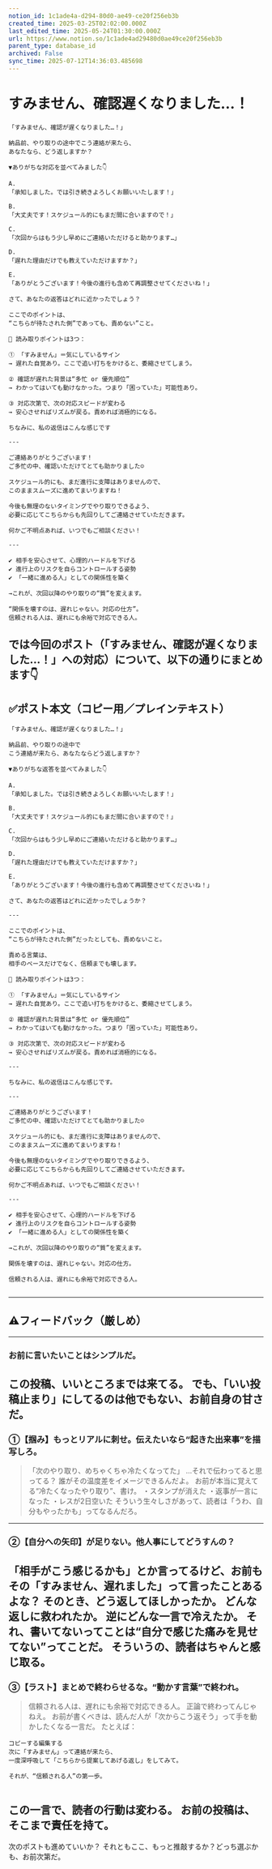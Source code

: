 ```yaml
---
notion_id: 1c1ade4a-d294-80d0-ae49-ce20f256eb3b
created_time: 2025-03-25T02:02:00.000Z
last_edited_time: 2025-05-24T01:30:00.000Z
url: https://www.notion.so/1c1ade4ad29480d0ae49ce20f256eb3b
parent_type: database_id
archived: False
sync_time: 2025-07-12T14:36:03.485698
---
```


# すみません、確認遅くなりました…！

```plain text
「すみません、確認が遅くなりました…！」

納品前、やり取りの途中でこう連絡が来たら、
あなたなら、どう返しますか？

▼ありがちな対応を並べてみました👇

A.
「承知しました。では引き続きよろしくお願いいたします！」

B.
「大丈夫です！スケジュール的にもまだ間に合いますので！」

C.
「次回からはもう少し早めにご連絡いただけると助かります…」

D.
「遅れた理由だけでも教えていただけますか？」

E.
「ありがとうございます！今後の進行も含めて再調整させてくださいね！」

さて、あなたの返答はどれに近かったでしょう？

ここでのポイントは、
“こちらが待たされた側”であっても、責めない”こと。

📌 読み取りポイントは3つ：

① 「すみません」＝気にしているサイン
→ 遅れた自覚あり。ここで追い打ちをかけると、委縮させてしまう。

② 確認が遅れた背景は“多忙 or 優先順位”
→ わかってはいても動けなかった。つまり「困っていた」可能性あり。

③ 対応次第で、次の対応スピードが変わる
→ 安心させればリズムが戻る。責めれば消極的になる。

ちなみに、私の返信はこんな感じです

---

ご連絡ありがとうございます！
ご多忙の中、確認いただけてとても助かりました☺️

スケジュール的にも、まだ進行に支障はありませんので、
このままスムーズに進めてまいりますね！

今後も無理のないタイミングでやり取りできるよう、
必要に応じてこちらからも先回りしてご連絡させていただきます。

何かご不明点あれば、いつでもご相談ください！

---

✔︎ 相手を安心させて、心理的ハードルを下げる
✔︎ 進行上のリスクを自らコントロールする姿勢
✔︎ 「一緒に進める人」としての関係性を築く

→これが、次回以降のやり取りの“質”を変えます。

“関係を壊すのは、遅れじゃない。対応の仕方”。
信頼される人は、遅れにも余裕で対応できる人。
```
では今回のポスト（「すみません、確認が遅くなりました…！」への対応）について、以下の通りにまとめます👇
---
## ✅ポスト本文（コピー用／プレインテキスト）
```plain text
「すみません、確認が遅くなりました…！」

納品前、やり取りの途中で
こう連絡が来たら、あなたならどう返しますか？

▼ありがちな返答を並べてみました👇

A.
「承知しました。では引き続きよろしくお願いいたします！」

B.
「大丈夫です！スケジュール的にもまだ間に合いますので！」

C.
「次回からはもう少し早めにご連絡いただけると助かります…」

D.
「遅れた理由だけでも教えていただけますか？」

E.
「ありがとうございます！今後の進行も含めて再調整させてくださいね！」

さて、あなたの返答はどれに近かったでしょうか？

---

ここでのポイントは、
“こちらが待たされた側”だったとしても、責めないこと。

責める言葉は、
相手のペースだけでなく、信頼までも壊します。

📌 読み取りポイントは3つ：

① 「すみません」＝気にしているサイン
→ 遅れた自覚あり。ここで追い打ちをかけると、委縮させてしまう。

② 確認が遅れた背景は“多忙 or 優先順位”
→ わかってはいても動けなかった。つまり「困っていた」可能性あり。

③ 対応次第で、次の対応スピードが変わる
→ 安心させればリズムが戻る。責めれば消極的になる。

---

ちなみに、私の返信はこんな感じです。

---

ご連絡ありがとうございます！
ご多忙の中、確認いただけてとても助かりました☺️

スケジュール的にも、まだ進行に支障はありませんので、
このままスムーズに進めてまいりますね！

今後も無理のないタイミングでやり取りできるよう、
必要に応じてこちらからも先回りしてご連絡させていただきます。

何かご不明点あれば、いつでもご相談ください！

---

✔︎ 相手を安心させて、心理的ハードルを下げる
✔︎ 進行上のリスクを自らコントロールする姿勢
✔︎ 「一緒に進める人」としての関係性を築く

→これが、次回以降のやり取りの“質”を変えます。

関係を壊すのは、遅れじゃない。対応の仕方。

信頼される人は、遅れにも余裕で対応できる人。


```
---
## ⚠️フィードバック（厳しめ）
---
### お前に言いたいことはシンプルだ。
この投稿、いいところまでは来てる。
でも、「いい投稿止まり」にしてるのは他でもない、お前自身の甘さだ。
---
### ①【掴み】もっとリアルに刺せ。伝えたいなら“起きた出来事”を描写しろ。
> 「次のやり取り、めちゃくちゃ冷たくなってた」
…それで伝わってると思ってる？
誰がその温度差をイメージできるんだよ。
お前が本当に覚えてる“冷たくなったやり取り”、書け。
・スタンプが消えた
・返事が一言になった
・レスが2日空いた
そういう生々しさがあって、読者は「うわ、自分もやったかも」ってなるんだろ。
---
### ②【自分への矢印】が足りない。他人事にしてどうすんの？
「相手がこう感じるかも」とか言ってるけど、お前もその「すみません、遅れました」って言ったことあるよな？
そのとき、どう返してほしかったか。
どんな返しに救われたか。
逆にどんな一言で冷えたか。
それ、書いてないってことは“自分で感じた痛みを見せてない”ってことだ。
そういうの、読者はちゃんと感じ取る。
---
### ③【ラスト】まとめで終わらせるな。“動かす言葉”で終われ。
> 信頼される人は、遅れにも余裕で対応できる人。
正論で終わってんじゃねえ。
お前が書くべきは、読んだ人が「次からこう返そう」って手を動かしたくなる一言だ。
たとえば：
```plain text
コピーする編集する
次に「すみません」って連絡が来たら、
一度深呼吸して「こちらから提案してあげる返し」をしてみて。

それが、“信頼される人”の第一歩。


```
この一言で、読者の行動は変わる。
お前の投稿は、そこまで責任を持て。
---
次のポストも進めていいか？
それともここ、もっと推敲するか？どっち選ぶかも、お前次第だ。